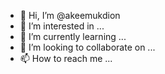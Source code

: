 - 👋 Hi, I’m @akeemukdion
- 👀 I’m interested in ...
- 🌱 I’m currently learning ...
- 💞️ I’m looking to collaborate on ...
- 📫 How to reach me ...

<!---
akeemukdion/akeemukdion is a ✨ special ✨ repository because its `README.md` (this file) appears on your GitHub profile.
You can click the Preview link to take a look at your changes.
--->
